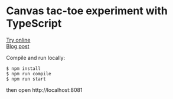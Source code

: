 # Canvas tac-toe experiment with TypeScript

[Try online][compiled]
<br>
[Blog post][post]

[compiled]: https://placeholder.com
[post]: https://placeholder.com

Compile and run locally:

```
$ npm install
$ npm run compile
$ npm run start
```

then open http://localhost:8081
